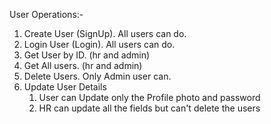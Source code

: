 User Operations:-
1. Create User (SignUp). All users can do.
2. Login User (Login). All users can do.
3. Get User by ID. (hr and admin)
4. Get All users. (hr and admin)
4. Delete Users. Only Admin user can.
5. Update User Details
    1. User can Update only the Profile photo and password
    2. HR can update all the fields but can't delete the users
